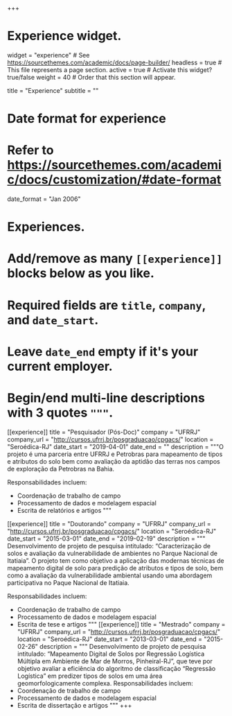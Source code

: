 +++
# Experience widget.
widget = "experience"  # See https://sourcethemes.com/academic/docs/page-builder/
headless = true  # This file represents a page section.
active = true  # Activate this widget? true/false
weight = 40  # Order that this section will appear.

title = "Experience"
subtitle = ""

# Date format for experience
#   Refer to https://sourcethemes.com/academic/docs/customization/#date-format
date_format = "Jan 2006"

# Experiences.
#   Add/remove as many `[[experience]]` blocks below as you like.
#   Required fields are `title`, `company`, and `date_start`.
#   Leave `date_end` empty if it's your current employer.
#   Begin/end multi-line descriptions with 3 quotes `"""`.
[[experience]]
  title = "Pesquisador (Pós-Doc)"
  company = "UFRRJ"
  company_url = "http://cursos.ufrrj.br/posgraduacao/cpgacs/"
  location = "Seroédica-RJ"
  date_start = "2019-04-01"
  date_end = ""
  description = """O projeto é uma parceria entre UFRRJ e Petrobras para mapeamento de tipos e atributos do solo bem como avaliação da aptidão das terras nos campos de exploração da Petrobras na Bahia.
  
  Responsabilidades incluem:
  * Coordenação de trabalho de campo
  * Processamento de dados e modelagem espacial
  * Escrita de relatórios e artigos
  """

[[experience]]
  title = "Doutorando"
  company = "UFRRJ"
  company_url = "http://cursos.ufrrj.br/posgraduacao/cpgacs/"
  location = "Seroédica-RJ"
  date_start = "2015-03-01"
  date_end = "2019-02-19"
  description = """ Desenvolvimento de projeto de pesquisa intitulado: “Caracterização de solos e avaliação da vulnerabilidade de ambientes no Parque Nacional de Itatiaia”. O projeto tem como objetivo a aplicação das modernas técnicas de mapeamento digital de solo para predição de atributos e tipos de solo, bem como a avaliação da vulnerabilidade ambiental usando uma abordagem participativa no Paque Nacional de Itatiaia.
  
  Responsabilidades incluem:
  * Coordenação de trabalho de campo
  * Processamento de dados e modelagem espacial
  * Escrita de tese e artigos
  """
  [[experience]]
  title = "Mestrado"
  company = "UFRRJ"
  company_url = "http://cursos.ufrrj.br/posgraduacao/cpgacs/"
  location = "Seroédica-RJ"
  date_start = "2013-03-01"
  date_end = "2015-02-26"
  description = """ Desenvolvimento de projeto de pesquisa intitulado: “Mapeamento Digital de Solos por Regressão Logística Múltipla em Ambiente de Mar de Morros, Pinheiral-RJ”, que teve por objetivo avaliar a eficiência do algoritmo de classificação “Regressão Logística” em predizer tipos de solos em uma área geomorfologicamente complexa.
    Responsabilidades incluem:
  * Coordenação de trabalho de campo
  * Processamento de dados e modelagem espacial
  * Escrita de dissertação e artigos
  """
+++
